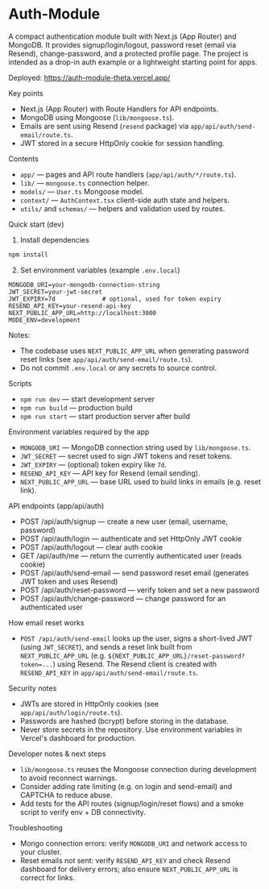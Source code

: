 # Auth-Module

A compact authentication module built with Next.js (App Router) and MongoDB. It provides signup/login/logout, password reset (email via Resend), change-password, and a protected profile page. The project is intended as a drop-in auth example or a lightweight starting point for apps.

Deployed: https://auth-module-theta.vercel.app/

Key points
- Next.js (App Router) with Route Handlers for API endpoints.
- MongoDB using Mongoose (`lib/mongoose.ts`).
- Emails are sent using Resend (`resend` package) via `app/api/auth/send-email/route.ts`.
- JWT stored in a secure HttpOnly cookie for session handling.

Contents
- `app/` — pages and API route handlers (`app/api/auth/*/route.ts`).
- `lib/` — `mongoose.ts` connection helper.
- `models/` — `User.ts` Mongoose model.
- `context/` — `AuthContext.tsx` client-side auth state and helpers.
- `utils/` and `schemas/` — helpers and validation used by routes.

Quick start (dev)

1. Install dependencies

```bash
npm install
```

2. Set environment variables (example `.env.local`)

```
MONGODB_URI=your-mongodb-connection-string
JWT_SECRET=your-jwt-secret
JWT_EXPIRY=7d             # optional, used for token expiry
RESEND_API_KEY=your-resend-api-key
NEXT_PUBLIC_APP_URL=http://localhost:3000
MODE_ENV=development
```

Notes:
- The codebase uses `NEXT_PUBLIC_APP_URL` when generating password reset links (see `app/api/auth/send-email/route.ts`).
- Do not commit `.env.local` or any secrets to source control.

Scripts
- `npm run dev` — start development server
- `npm run build` — production build
- `npm run start` — start production server after build

Environment variables required by the app

- `MONGODB_URI` — MongoDB connection string used by `lib/mongoose.ts`.
- `JWT_SECRET` — secret used to sign JWT tokens and reset tokens.
- `JWT_EXPIRY` — (optional) token expiry like `7d`.
- `RESEND_API_KEY` — API key for Resend (email sending).
- `NEXT_PUBLIC_APP_URL` — base URL used to build links in emails (e.g. reset link).

API endpoints (app/api/auth)

- POST /api/auth/signup — create a new user (email, username, password)
- POST /api/auth/login — authenticate and set HttpOnly JWT cookie
- POST /api/auth/logout — clear auth cookie
- GET  /api/auth/me — return the currently authenticated user (reads cookie)
- POST /api/auth/send-email — send password reset email (generates JWT token and uses Resend)
- POST /api/auth/reset-password — verify token and set a new password
- POST /api/auth/change-password — change password for an authenticated user

How email reset works

- `POST /api/auth/send-email` looks up the user, signs a short-lived JWT (using `JWT_SECRET`), and sends a reset link built from `NEXT_PUBLIC_APP_URL` (e.g. `${NEXT_PUBLIC_APP_URL}/reset-password?token=...`) using Resend. The Resend client is created with `RESEND_API_KEY` in `app/api/auth/send-email/route.ts`.

Security notes

- JWTs are stored in HttpOnly cookies (see `app/api/auth/login/route.ts`).
- Passwords are hashed (bcrypt) before storing in the database.
- Never store secrets in the repository. Use environment variables in Vercel's dashboard for production.

Developer notes & next steps

- `lib/mongoose.ts` reuses the Mongoose connection during development to avoid reconnect warnings.
- Consider adding rate limiting (e.g. on login and send-email) and CAPTCHA to reduce abuse.
- Add tests for the API routes (signup/login/reset flows) and a smoke script to verify env + DB connectivity.

Troubleshooting

- Mongo connection errors: verify `MONGODB_URI` and network access to your cluster.
- Reset emails not sent: verify `RESEND_API_KEY` and check Resend dashboard for delivery errors; also ensure `NEXT_PUBLIC_APP_URL` is correct for links.

